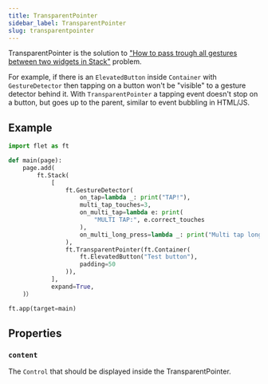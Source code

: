 ```yaml
---
title: TransparentPointer
sidebar_label: TransparentPointer
slug: transparentpointer
---
```


TransparentPointer is the solution to ["How to pass trough all gestures between two widgets in Stack"](https://stackoverflow.com/questions/65269190/pass-trough-all-gestures-between-two-widgets-in-stack) problem.

For example, if there is an `ElevatedButton` inside `Container` with `GestureDetector` then tapping on a button won't be "visible" to a gesture detector behind it. With `TransparentPointer` a tapping event doesn't stop on a button, but goes up to the parent, similar to event bubbling in HTML/JS.

## Example

```python
import flet as ft

def main(page):
    page.add(
        ft.Stack(
            [
                ft.GestureDetector(
                    on_tap=lambda _: print("TAP!"),
                    multi_tap_touches=3,
                    on_multi_tap=lambda e: print(
                        "MULTI TAP:", e.correct_touches
                    ),
                    on_multi_long_press=lambda _: print("Multi tap long press"),
                ),
                ft.TransparentPointer(ft.Container(
                    ft.ElevatedButton("Test button"),
                    padding=50
                )),
            ],
            expand=True,
    )）

ft.app(target=main)
```

## Properties

### `content`

The `Control` that should be displayed inside the TransparentPointer.
